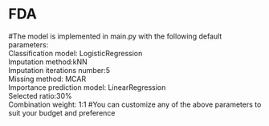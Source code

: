 # FDA
#The model is implemented in main.py with the following default parameters:  
Classification model: LogisticRegression  
Imputation method:kNN  
Imputation iterations number:5  
Missing method: MCAR  
Importance prediction model: LinearRegression  
Selected ratio:30%  
Combination weight: 1:1
#You can customize any of the above parameters to suit your budget and preference

